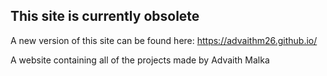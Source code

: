 ## This site is currently obsolete 
A new version of this site can be found here: https://advaithm26.github.io/


A website containing all of the projects made by Advaith Malka

